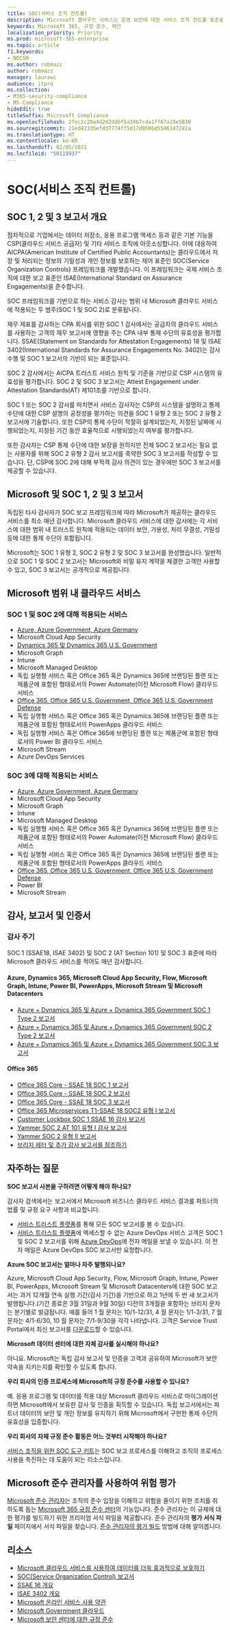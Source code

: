 ```yaml
---
title: SOC(서비스 조직 컨트롤)
description: Microsoft 클라우드 서비스는 운영 보안에 대한 서비스 조직 컨트롤 표준을 준수합니다.
keywords: Microsoft 365, 규정 준수, 제안
localization_priority: Priority
ms.prod: microsoft-365-enterprise
ms.topic: article
f1.keywords:
- NOCSH
ms.author: robmazz
author: robmazz
manager: laurawi
audience: itpro
ms.collection:
- M365-security-compliance
- MS-Compliance
hideEdit: true
titleSuffix: Microsoft Compliance
ms.openlocfilehash: 2fec2c20a4d2d2ddbf5a39b7cda1ff67a19e5830
ms.sourcegitcommit: 21ed42335efd37774ff5d17d9586d5546147241a
ms.translationtype: HT
ms.contentlocale: ko-KR
ms.lasthandoff: 02/05/2021
ms.locfileid: "50119937"
---
```

# <a name="service-organization-controls-soc"></a>SOC(서비스 조직 컨트롤)

## <a name="soc-1-2-and-3-reports-overview"></a>SOC 1, 2 및 3 보고서 개요

점차적으로 기업에서는 데이터 저장소, 응용 프로그램 액세스 등과 같은 기본 기능을 CSP(클라우드 서비스 공급자) 및 기타 서비스 조직에 아웃소싱합니다. 이에 대응하여 AICPA(American Institute of Certified Public Accountants)는 클라우드에서 저장 및 처리되는 정보의 기밀성과 개인 정보를 보호하는 제어 표준인 SOC(Service Organization Controls) 프레임워크를 개발했습니다. 이 프레임워크는 국제 서비스 조직에 대한 보고 표준인 ISAE(International Standard on Assurance Engagements)을 준수합니다.

SOC 프레임워크를 기반으로 하는 서비스 감사는 범위 내 Microsoft 클라우드 서비스에 적용되는 두 범주(SOC 1 및 SOC 2)로 분류됩니다.

재무 제표를 감사하는 CPA 회사를 위한 SOC 1 감사에서는 공급자의 클라우드 서비스를 사용하는 고객의 재무 보고서에 영향을 주는 CPA 내부 통제 수단의 유효성을 평가합니다. SSAE(Statement on Standards for Attestation Engagements) 18 및 ISAE 3402(International Standards for Assurance Engagements No. 3402)는 감사 수행 및 SOC 1 보고서의 기반이 되는 표준입니다.

SOC 2 감사에서는 AICPA 트러스트 서비스 원칙 및 기준을 기반으로 CSP 시스템의 유효성을 평가합니다. SOC 2 및 SOC 3 보고서는 Attest Engagement under Attestation Standards(AT) 제101조를 기반으로 합니다.

SOC 1 또는 SOC 2 감사를 마치면서 서비스 감사자는 CSP의 시스템을 설명하고 통제 수단에 대한 CSP 설명의 공정성을 평가하는 의견을 SOC 1 유형 2 또는 SOC 2 유형 2 보고서에 기술합니다. 또한 CSP의 통제 수단이 적절히 설계되었는지, 지정된 날짜에 시행되었는지, 지정된 기간 동안 효율적으로 시행되었는지 여부를 평가합니다.

또한 감사자는 CSP 통제 수단에 대한 보장을 원하지만 전체 SOC 2 보고서는 필요 없는 사용자를 위해 SOC 2 유형 2 감사 보고서를 축약한 SOC 3 보고서를 작성할 수 있습니다. 단, CSP에 SOC 2에 대해 부적격 감사 의견이 있는 경우에만 SOC 3 보고서를 제공할 수 있습니다.

## <a name="microsoft-and-soc-1-2-and-3-reports"></a>Microsoft 및 SOC 1, 2 및 3 보고서

독립된 타사 감사자가 SOC 보고 프레임워크에 따라 Microsoft가 제공하는 클라우드 서비스를 최소 매년 감사합니다. Microsoft 클라우드 서비스에 대한 감사에는 각 서비스에 대한 범위 내 트러스트 원칙에 적용되는 데이터 보안, 가용성, 처리 무결성, 기밀성 등에 대한 통제 수단이 포함됩니다.

Microsoft는 SOC 1 유형 2, SOC 2 유형 2 및 SOC 3 보고서를 완성했습니다. 일반적으로 SOC 1 및 SOC 2 보고서는 Microsoft와 비밀 유지 계약을 체결한 고객만 사용할 수 있고, SOC 3 보고서는 공개적으로 제공됩니다.

## <a name="microsoft-in-scope-cloud-services"></a>Microsoft 범위 내 클라우드 서비스

### <a name="covered-services-for-soc-1-and-soc-2"></a>SOC 1 및 SOC 2에 대해 적용되는 서비스

- [Azure, Azure Government, Azure Germany](https://aka.ms/AzureCompliance)
- Microsoft Cloud App Security
- [Dynamics 365 및 Dynamics 365 U.S. Government](https://aka.ms/d365-compliance-list)
- Microsoft Graph
- Intune
- Microsoft Managed Desktop
- 독립 실행형 서비스 혹은 Office 365 혹은 Dynamics 365에 브랜딩된 플랜 또는 제품군에 포함된 형태로서의 Power Automate(이전 Microsoft Flow) 클라우드 서비스
- [Office 365, Office 365 U.S. Government, Office 365 U.S. Government Defense](https://go.microsoft.com/fwlink/p/?LinkID=2077751)
- 독립 실행형 서비스 혹은 Office 365 혹은 Dynamics 365에 브랜딩된 플랜 또는 제품군에 포함된 형태로서의 PowerApps 클라우드 서비스
- 독립 실행형 서비스 혹은 Office 365에 브랜딩된 플랜 또는 제품군에 포함된 형태로서의 Power BI 클라우드 서비스
- Microsoft Stream
- Azure DevOps Services

### <a name="covered-services-for-soc-3"></a>SOC 3에 대해 적용되는 서비스

- [Azure, Azure Government, Azure Germany](https://aka.ms/AzureCompliance)
- Microsoft Cloud App Security
- Microsoft Graph
- Intune
- Microsoft Managed Desktop
- 독립 실행형 서비스 혹은 Office 365 혹은 Dynamics 365에 브랜딩된 플랜 또는 제품군에 포함된 형태로서의 Power Automate(이전 Microsoft Flow) 클라우드 서비스
- 독립 실행형 서비스 혹은 Office 365 혹은 Dynamics 365에 브랜딩된 플랜 또는 제품군에 포함된 형태로서의 PowerApps 클라우드 서비스
- [Office 365, Office 365 U.S. Government, Office 365 U.S. Government Defense](https://go.microsoft.com/fwlink/p/?LinkID=2077751)
- Power BI
- Microsoft Stream

## <a name="audits-reports-and-certificates"></a>감사, 보고서 및 인증서

### <a name="audit-cycle"></a>감사 주기

SOC 1 (SSAE18, ISAE 3402) 및 SOC 2 (AT Section 101) 및 SOC 3 표준에 따라 Microsoft 클라우드 서비스를 적어도 매년 감사합니다.

#### <a name="azure-dynamics-365-microsoft-cloud-app-security-flow-microsoft-graph-intune-power-bi-powerapps-microsoft-stream-and-microsoft-datacenters"></a>Azure, Dynamics 365, Microsoft Cloud App Security, Flow, Microsoft Graph, Intune, Power BI, PowerApps, Microsoft Stream 및 Microsoft Datacenters

- [Azure + Dynamics 365 및 Azure + Dynamics 365 Government SOC 1 Type 2 보고서](https://aka.ms/azuresoc1auditreport)
- [Azure + Dynamics 365 및 Azure + Dynamics 365 Government SOC 2 Type 2 보고서](https://aka.ms/azuresoc2auditreport)
- [Azure + Dynamics 365 및 Azure + Dynamics 365 Government SOC 3 보고서](https://aka.ms/azuresoc3auditreport)

#### <a name="office-365"></a>Office 365

- [Office 365 Core - SSAE 18 SOC 1 보고서](https://aka.ms/o365SOC-1)
- [Office 365 Core - SSAE 18 SOC 2 보고서](https://aka.ms/o365SOC-2)
- [Office 365 Core - SSAE 18 SOC 3 보고서](https://aka.ms/o365SOC-3)
- [Office 365 Microservices T1-SSAE 18 SOC2 유형 I 보고서](https://aka.ms/o365-MS-SOC-2-type1)
- [Customer Lockbox SOC 1 SSAE 16 감사 보고서](https://aka.ms/Office365CustomerLockboxSOCAuditReport)
- [Yammer SOC 2 AT 101 유형 I 감사 보고서](https://aka.ms/YammerSOC2Type1AuditReport)
- [Yammer SOC 2 유형 II 보고서](https://aka.ms/yammerSOC-2)
- [브리지 레터 및 추가 감사 보고서를 참조하기](https://aka.ms/auditreports)

## <a name="frequently-asked-questions"></a>자주하는 질문

**SOC 보고서 사본을 구하려면 어떻게 해야 하나요?**

감사자 검색에서는 보고서에서 Microsoft 비즈니스 클라우드 서비스 결과를 파트너의 법률 및 규정 요구 사항과 비교합니다.

- [서비스 트러스트 플랫폼](https://www.microsoft.com/trustcenter/STP/default.aspx)를 통해 모든 SOC 보고서를 볼 수 있습니다.
- [서비스 트러스트 플랫폼](https://www.microsoft.com/trustcenter/STP/default.aspx)에 액세스할 수 없는 Azure DevOps 서비스 고객은 SOC 1 및 SOC 2 보고서를 위해 [Azure DevOps](mailto:AzureDevOpsSOCReport@microsoft.com)에 전자 메일을 보낼 수 있습니다. 이 전자 메일은 Azure DevOps SOC 보고서만 요청합니다.

**Azure SOC 보고서는 얼마나 자주 발행되나요?**

Azure, Microsoft Cloud App Security, Flow, Microsoft Graph, Intune, Power BI, PowerApps, Microsoft Stream 및 Microsoft Datacenters에 대한 SOC 보고서는 과거 12개월 연속 실행 기간(감사 기간)을 기반으로 하고 1년에 두 번 새 보고서가 발행됩니다.(기간 종료은 3월 31일과 9월 30일) 디전의 3개월을 포함하는 브리지 문자는 분기별로 발급됩니다. 예를 들어 1 월 문자는 10/1-12/31, 4 월 문자는 1/1-3/31, 7 월 문자는 4/1-6/30, 10 월 문자는 7/1-9/30을 각각 나타냅니다. 고객은 Service Trust Portal에서 최신 보고서를 [다운로드](https://aka.ms/stp)할 수 있습니다.

**Microsoft 데이터 센터에 대한 자체 감사를 실시해야 하나요?**

아니요. Microsoft는 독립 감사 보고서 및 인증을 고객과 공유하여 Microsoft가 보안 약속을 지키는지를 확인할 수 있도록 합니다.

**우리 회사의 인증 프로세스에 Microsoft의 규정 준수를 사용할 수 있나요?**

예. 응용 프로그램 및 데이터를 적용 대상 Microsoft 클라우드 서비스로 마이그레이션하면 Microsoft에서 보유한 감사 및 인증을 획득할 수 있습니다. 독립 보고서에서는 파트너 데이터의 보안 및 개인 정보를 유지하기 위해 Microsoft에서 구현한 통제 수단의 유효성을 입증합니다.

**우리 회사의 자체 규정 준수 활동은 어느 것부터 시작해야 하나요?**

[서비스 조직을 위한 SOC 도구 키트](https://aka.ms/soc-toolkit)는 SOC 보고 프로세스를 이해하고 조직의 프로세스 사용을 촉진하는 데 도움이 되는 리소스입니다.

## <a name="use-microsoft-compliance-manager-to-assess-your-risk"></a>Microsoft 준수 관리자를 사용하여 위험 평가

[Microsoft 준수 관리자](/microsoft-365/compliance/compliance-manager)는 조직의 준수 입장을 이해하고 위험을 줄이기 위한 조치를 취하도록 돕는 [Microsoft 365 규정 준수 센터](/microsoft-365/compliance/microsoft-365-compliance-center)의 기능입니다. 준수 관리자는 이 규제에 대한 평가를 빌드하기 위한 프리미엄 서식 파일을 제공합니다. 준수 관리자의 **평가 서식 파일** 페이지에서 서식 파일을 찾습니다. [준수 관리자의 평가 빌드](/microsoft-365/compliance/compliance-manager-assessments) 방법에 대해 알아봅니다.

## <a name="resources"></a>리소스

- [Microsoft 클라우드 서비스를 사용하여 데이터를 더욱 효과적으로 보호하기](https://www.microsoft.com/trustcenter/guidance/protect-data)
- [SOC(Service Organization Control) 보고서](https://aka.ms/mssocreports)
- [SSAE 16 개요](http://ssae16.com/SSAE16_overview.html)
- [ISAE 3402 개요](http://isae3402.com/ISAE3402_overview.html)
- [Microsoft 온라인 서비스 사용 약관](https://aka.ms/Online-Services-Terms)
- [Microsoft Government 클라우드](https://go.microsoft.com/fwlink/p/?linkid=2087246)
- [Microsoft 보안 센터에 대한 규정 준수](https://www.microsoft.com/trust-center/compliance/compliance-overview)
